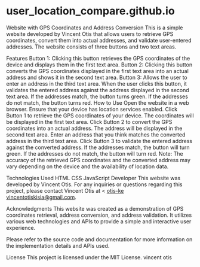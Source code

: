 # user_location_compare.github.io



Website with GPS Coordinates and Address Conversion
This is a simple website developed by Vincent Otis that allows users to retrieve GPS coordinates, convert them into actual addresses, and validate user-entered addresses. The website consists of three buttons and two text areas.

Features
Button 1: Clicking this button retrieves the GPS coordinates of the device and displays them in the first text area.
Button 2: Clicking this button converts the GPS coordinates displayed in the first text area into an actual address and shows it in the second text area.
Button 3: Allows the user to enter an address in the third text area.
When the user clicks this button, it validates the entered address against the address displayed in the second text area.
If the addresses match, the button turns green.
If the addresses do not match, the button turns red.
How to Use
Open the website in a web browser.
Ensure that your device has location services enabled.
Click Button 1 to retrieve the GPS coordinates of your device. The coordinates will be displayed in the first text area.
Click Button 2 to convert the GPS coordinates into an actual address. The address will be displayed in the second text area.
Enter an address that you think matches the converted address in the third text area.
Click Button 3 to validate the entered address against the converted address.
If the addresses match, the button will turn green.
If the addresses do not match, the button will turn red.
Note: The accuracy of the retrieved GPS coordinates and the converted address may vary depending on the device and the availability of location data.

Technologies Used
HTML
CSS
JavaScript
Developer
This website was developed by Vincent Otis. For any inquiries or questions regarding this project, please contact Vincent Otis at < <a  href="https://otis-ke.github.io/otiswebsite.github.io/"><bold>otis-ke</bold></a> <vincentotiskisia@gmail.com>.

Acknowledgments
This website was created as a demonstration of GPS coordinates retrieval, address conversion, and address validation. It utilizes various web technologies and APIs to provide a simple and interactive user experience.

Please refer to the source code and documentation for more information on the implementation details and APIs used.

License
This project is licensed under the MIT License.
vincent otis 
